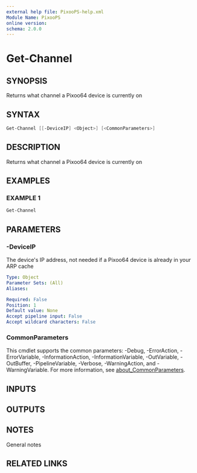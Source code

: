 ```yaml
---
external help file: PixooPS-help.xml
Module Name: PixooPS
online version:
schema: 2.0.0
---
```


# Get-Channel

## SYNOPSIS

Returns what channel a Pixoo64 device is currently on

## SYNTAX

```powershell
Get-Channel [[-DeviceIP] <Object>] [<CommonParameters>]
```

## DESCRIPTION

Returns what channel a Pixoo64 device is currently on

## EXAMPLES

### EXAMPLE 1

```powershell
Get-Channel
```

## PARAMETERS

### -DeviceIP

The device's IP address, not needed if a Pixoo64 device is already in your ARP cache

```yaml
Type: Object
Parameter Sets: (All)
Aliases:

Required: False
Position: 1
Default value: None
Accept pipeline input: False
Accept wildcard characters: False
```

### CommonParameters

This cmdlet supports the common parameters: -Debug, -ErrorAction, -ErrorVariable, -InformationAction, -InformationVariable, -OutVariable, -OutBuffer, -PipelineVariable, -Verbose, -WarningAction, and -WarningVariable. For more information, see [about_CommonParameters](http://go.microsoft.com/fwlink/?LinkID=113216).

## INPUTS

## OUTPUTS

## NOTES

General notes

## RELATED LINKS
